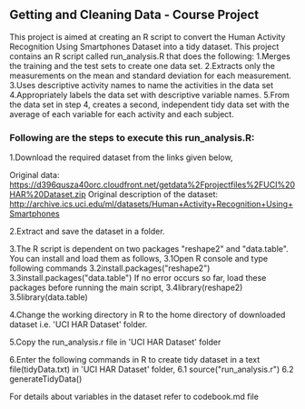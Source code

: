 ﻿## Getting and Cleaning Data - Course Project

This project is aimed at creating an R script to convert the Human Activity Recognition Using Smartphones Dataset into a tidy dataset. This project contains an R script called run_analysis.R that does the following:
1.Merges the training and the test sets to create one data set.
2.Extracts only the measurements on the mean and standard deviation for each measurement. 
3.Uses descriptive activity names to name the activities in the data set
4.Appropriately labels the data set with descriptive variable names. 
5.From the data set in step 4, creates a second, independent tidy data set with the average of each variable for each activity and each subject.

### Following are the steps to execute this run_analysis.R:

1.Download the required dataset from the links given below,

Original data: https://d396qusza40orc.cloudfront.net/getdata%2Fprojectfiles%2FUCI%20HAR%20Dataset.zip
Original description of the dataset: http://archive.ics.uci.edu/ml/datasets/Human+Activity+Recognition+Using+Smartphones

2.Extract and save the dataset in a folder.

3.The R script is dependent on two packages "reshape2" and "data.table". You can install and load them as follows,
	3.1Open R console and type following commands
	3.2install.packages("reshape2")
	3.3install.packages("data.table")
	If no error occurs so far, load these packages before running the main script,
	3.4library(reshape2)
	3.5library(data.table)

4.Change the working directory in R to the home directory of downloaded dataset i.e. 'UCI HAR Dataset' folder.

5.Copy the run_analysis.r file in 'UCI HAR Dataset' folder

6.Enter the following commands in R to create tidy dataset in a text file(tidyData.txt) in 'UCI HAR Dataset' folder,
	6.1 source("run_analysis.r")
	6.2 generateTidyData()

For details about variables in the dataset refer to codebook.md file
